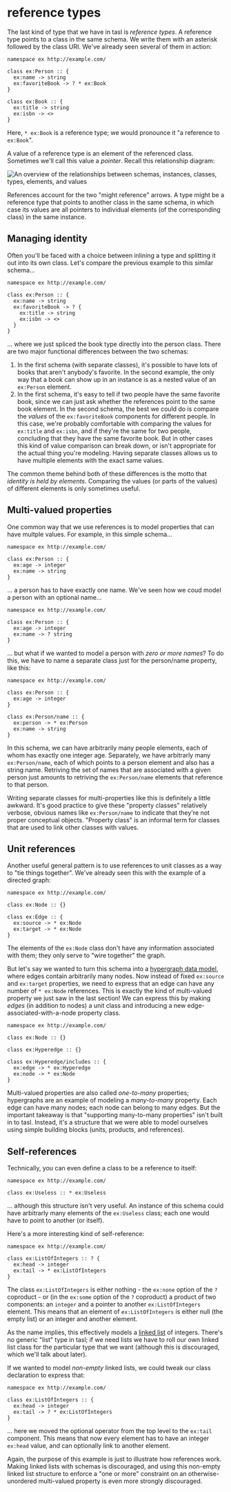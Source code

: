 # reference types

The last kind of type that we have in tasl is _reference types_. A reference type points to a class in the same schema. We write them with an asterisk followed by the class URI. We've already seen several of them in action:

```tasl
namespace ex http://example.com/

class ex:Person :: {
  ex:name -> string
  ex:favoriteBook -> ? * ex:Book
}

class ex:Book :: {
  ex:title -> string
  ex:isbn -> <>
}
```

Here, `* ex:Book` is a reference type; we would pronounce it "a reference to `ex:Book`".

A value of a reference type is an element of the referenced class. Sometimes we'll call this value a _pointer_. Recall this relationship diagram:

![An overview of the relationships between schemas, instances, classes, types, elements, and values](/collection-diagram.svg)

References account for the two "might reference" arrows. A type might be a reference type that points to another class in the same schema, in which case its values are all pointers to individual elements (of the corresponding class) in the same instance.

## Managing identity

Often you'll be faced with a choice between inlining a type and splitting it out into its own class. Let's compare the previous example to this similar schema...

```tasl
namespace ex http://example.com/

class ex:Person :: {
  ex:name -> string
  ex:favoriteBook -> ? {
    ex:title -> string
    ex:isbn -> <>
  }
}
```

... where we just spliced the book type directly into the person class. There are two major functional differences between the two schemas:

1. In the first schema (with separate classes), it's possible to have lots of books that aren't anybody's favorite. In the second example, the only way that a book can show up in an instance is as a nested value of an `ex:Person` element.
2. In the first schema, it's easy to tell if two people have the same favorite book, since we can just ask whether the references point to the same book element. In the second schema, the best we could do is compare the _values_ of the `ex:favoriteBook` components for different people. In this case, we're probably comfortable with comparing the values for `ex:title` and `ex:isbn`, and if they're the same for two people, concluding that they have the same favorite book. But in other cases this kind of value comparison can break down, or isn't appropriate for the actual thing you're modeling. Having separate classes allows us to have multiple elements with the exact same values.

The common theme behind both of these differences is the motto that _identity is held by elements_. Comparing the values (or parts of the values) of different elements is only sometimes useful.

## Multi-valued properties

One common way that we use references is to model properties that can have multple values. For example, in this simple schema...

```tasl
namespace ex http://example.com/

class ex:Person :: {
  ex:age -> integer
  ex:name -> string
}
```

... a person has to have exactly one name. We've seen how we coud model a person with an optional name...

```tasl
namespace ex http://example.com/

class ex:Person :: {
  ex:age -> integer
  ex:name -> ? string
}
```

... but what if we wanted to model a person with _zero or more names_? To do this, we have to name a separate class just for the person/name property, like this:

```tasl
namespace ex http://example.com/

class ex:Person :: {
  ex:age -> integer
}

class ex:Person/name :: {
  ex:person -> * ex:Person
  ex:name -> string
}
```

In this schema, we can have arbitrarily many people elements, each of whom has exactly one integer age. Separately, we have arbitrarly many `ex:Person/name`, each of which points to a person element and also has a string name. Retriving the set of names that are associated with a given person just amounts to retriving the `ex:Person/name` elements that reference to that person.

Writing separate classes for multi-properties like this is definitely a little awkward. It's good practice to give these "property classes" relatively verbose, obvious names like `ex:Person/name` to indicate that they're not proper conceptual objects. "Property class" is an informal term for classes that are used to link other classes with values.

## Unit references

Another useful general pattern is to use references to unit classes as a way to "tie things together". We've already seen this with the example of a directed graph:

```tasl
namespace ex http://example.com/

class ex:Node :: {}

class ex:Edge :: {
  ex:source -> * ex:Node
  ex:target -> * ex:Node
}
```

The elements of the `ex:Node` class don't have any information associated with them; they only serve to "wire together" the graph.

But let's say we wanted to turn this schema into a [hypergraph data model](https://en.wikipedia.org/wiki/Hypergraph), where edges contain arbitrarily many nodes. Now instead of fixed `ex:source` and `ex:target` properties, we need to express that an edge can have any number of `* ex:Node` references. This is exactly the kind of multi-valued property we just saw in the last section! We can express this by making _edges_ (in addition to nodes) a unit class and introducing a new edge-associated-with-a-node property class.

```tasl
namespace ex http://example.com/

class ex:Node :: {}

class ex:Hyperedge :: {}

class ex:Hyperedge/includes :: {
  ex:edge -> * ex:Hyperedge
  ex:node -> * ex:Node
}
```

Multi-valued properties are also called _one-to-many_ properties; hypergraphs are an example of modeling a _many-to-many_ property. Each edge can have many nodes; each node can belong to many edges. But the important takeaway is that "supporting many-to-many properties" isn't built in to tasl. Instead, it's a structure that we were able to model ourselves using simple building blocks (units, products, and references).

## Self-references

Technically, you can even define a class to be a reference to itself:

```tasl
namespace ex http://example.com/

class ex:Useless :: * ex:Useless
```

... although this structure isn't very useful. An instance of this schema could have arbitrarly many elements of the `ex:Useless` class; each one would have to point to another (or itself).

Here's a more interesting kind of self-reference:

```tasl
namespace ex http://example.com/

class ex:ListOfIntegers :: ? {
  ex:head -> integer
  ex:tail -> * ex:ListOfIntegers
}
```

The class `ex:ListOfIntegers` is either nothing - the `ex:none` option of the `?` coproduct - or (in the `ex:some` option of the `?` coproduct) a product of two components: an `integer` and a pointer to another `ex:ListOfIntegers` element. This means that an element of `ex:ListOfIntegers` is either null (the empty list) or an integer and another element.

As the name implies, this effectively models a [linked list](https://en.wikipedia.org/wiki/Linked_list) of integers. There's no generic "list" type in tasl; if we need lists we have to roll our own linked list class for the particular type that we want (although this is discouraged, which we'll talk about later).

If we wanted to model _non-empty_ linked lists, we could tweak our class declaration to express that:

```tasl
namespace ex http://example.com/

class ex:ListOfIntegers :: {
  ex:head -> integer
  ex:tail -> ? * ex:ListOfIntegers
}
```

... here we moved the optional operator from the top level to the `ex:tail` component. This means that now every element has to have an integer `ex:head` value, and can optionally link to another element.

Again, the purpose of this example is just to illustrate how references work. Making linked lists with schemas is discouraged, and using this non-empty linked list structure to enforce a "one or more" constraint on an otherwise-unordered multi-valued property is even more strongly discouraged.
